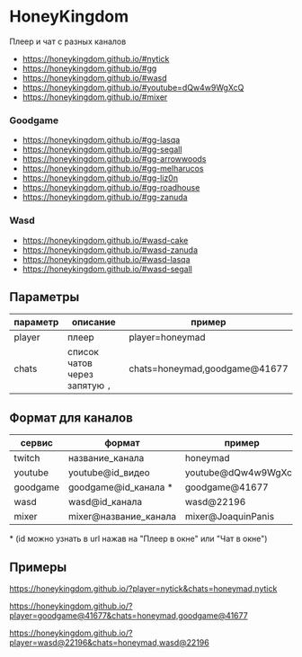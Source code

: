 # HoneyKingdom

Плеер и чат с разных каналов

- https://honeykingdom.github.io/#nytick
- https://honeykingdom.github.io/#gg
- https://honeykingdom.github.io/#wasd
- https://honeykingdom.github.io/#youtube=dQw4w9WgXcQ
- https://honeykingdom.github.io/#mixer

### Goodgame

- https://honeykingdom.github.io/#gg-lasqa
- https://honeykingdom.github.io/#gg-segall
- https://honeykingdom.github.io/#gg-arrowwoods
- https://honeykingdom.github.io/#gg-melharucos
- https://honeykingdom.github.io/#gg-liz0n
- https://honeykingdom.github.io/#gg-roadhouse
- https://honeykingdom.github.io/#gg-zanuda

### Wasd

- https://honeykingdom.github.io/#wasd-cake
- https://honeykingdom.github.io/#wasd-zanuda
- https://honeykingdom.github.io/#wasd-lasqa
- https://honeykingdom.github.io/#wasd-segall

## Параметры

| параметр | описание                       | пример                        |
| -------- | ------------------------------ | ----------------------------- |
| player   | плеер                          | player=honeymad               |
| chats    | список чатов через запятую `,` | chats=honeymad,goodgame@41677 |

## Формат для каналов

| сервис   | формат                | пример              |
| -------- | --------------------- | ------------------- |
| twitch   | название_канала       | honeymad            |
| youtube  | youtube@id_видео      | youtube@dQw4w9WgXcQ |
| goodgame | goodgame@id_канала \* | goodgame@41677      |
| wasd     | wasd@id_канала        | wasd@22196          |
| mixer    | mixer@название_канала | mixer@JoaquinPanis  |

\* (id можно узнать в url нажав на "Плеер в окне" или "Чат в окне")

## Примеры

https://honeykingdom.github.io/?player=nytick&chats=honeymad,nytick

https://honeykingdom.github.io/?player=goodgame@41677&chats=honeymad,goodgame@41677

https://honeykingdom.github.io/?player=wasd@22196&chats=honeymad,wasd@22196
